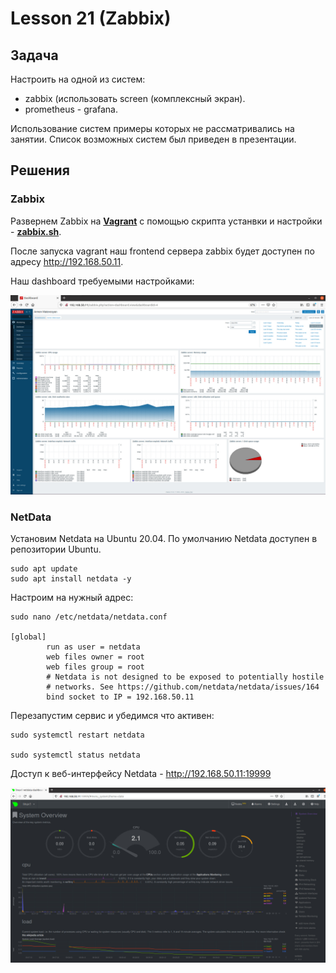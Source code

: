 # Lesson 21 (Zabbix)


## Задача 

Настроить на одной из систем:
* zabbix (использовать screen (комплексный экран).
* prometheus - grafana.

Использование систем примеры которых не рассматривались на занятии. Cписок возможных систем был приведен в презентации.

## Решения

### Zabbix

Развернем Zabbix на **[Vagrant](vagrantfile)** с помощью скрипта устанвки и настройки - **[zabbix.sh](zabbix.sh)**.

После запуска vagrant наш frontend сервера zabbix будет доступен по адресу http://192.168.50.11.

Наш dashboard требуемыми настройками:

![zabbix_dashboard](images/zabbix-dashboard.jpg)


### NetData

Установим Netdata на Ubuntu 20.04. По умолчанию Netdata доступен в репозитории Ubuntu.

```
sudo apt update
sudo apt install netdata -y
```

Настроим на нужный адрес:

```
sudo nano /etc/netdata/netdata.conf

[global]
        run as user = netdata
        web files owner = root
        web files group = root
        # Netdata is not designed to be exposed to potentially hostile
        # networks. See https://github.com/netdata/netdata/issues/164
        bind socket to IP = 192.168.50.11
```


Перезапустим сервис и убедимся что активен:

```
sudo systemctl restart netdata

sudo systemctl status netdata
```

Доступ к веб-интерфейсу Netdata -  http://192.168.50.11:19999

![netdata_dashboard](images/netdata-dashboard.jpg)